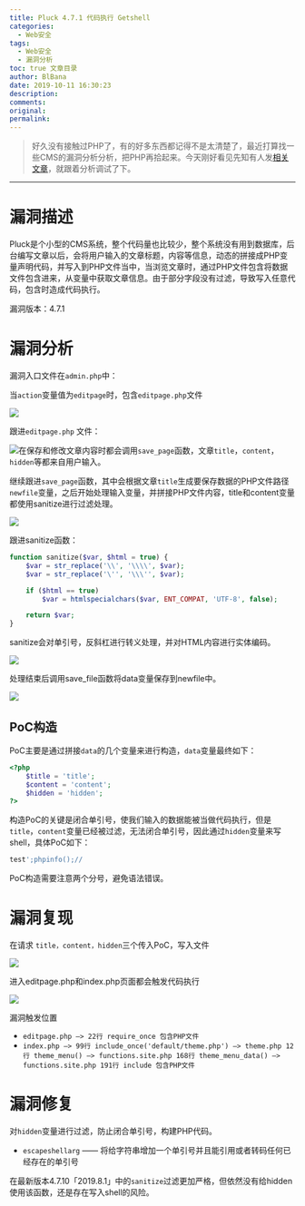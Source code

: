 ```yaml
---
title: Pluck 4.7.1 代码执行 Getshell
categories:
  - Web安全
tags:
  - Web安全
  - 漏洞分析
toc: true 文章目录
author: BlBana
date: 2019-10-11 16:30:23
description:
comments:
original:
permalink:
---
```


> 好久没有接触过PHP了，有的好多东西都记得不是太清楚了，最近打算找一些CMS的漏洞分析分析，把PHP再拾起来。今天刚好看见先知有人发[相关文章](https://xz.aliyun.com/t/6486)，就跟着分析调试了下。

<!-- more -->

---

# 漏洞描述

Pluck是个小型的CMS系统，整个代码量也比较少，整个系统没有用到数据库，后台编写文章以后，会将用户输入的文章标题，内容等信息，动态的拼接成PHP变量声明代码，并写入到PHP文件当中，当浏览文章时，通过PHP文件包含将数据文件包含进来，从变量中获取文章信息。由于部分字段没有过滤，导致写入任意代码，包含时造成代码执行。

漏洞版本：4.7.1

# 漏洞分析

漏洞入口文件在`admin.php`中：

当`action`变量值为`editpage`时，包含`editpage.php`文件

![](	https://blog-img-1252112827.cos.ap-chengdu.myqcloud.com/image/jpg/Pluck-Getshell/start.png)

跟进`editpage.php` 文件：

![](	https://blog-img-1252112827.cos.ap-chengdu.myqcloud.com/image/jpg/Pluck-Getshell/editpage.png)在保存和修改文章内容时都会调用`save_page`函数，文章`title`，`content`，`hidden`等都来自用户输入。

继续跟进`save_page`函数，其中会根据文章`title`生成要保存数据的PHP文件路径`newfile`变量，之后开始处理输入变量，并拼接PHP文件内容，title和content变量都使用sanitize进行过滤处理。

![](	https://blog-img-1252112827.cos.ap-chengdu.myqcloud.com/image/jpg/Pluck-Getshell/data.png)

跟进sanitize函数：

```php
function sanitize($var, $html = true) {
    $var = str_replace('\\', '\\\\', $var);
    $var = str_replace('\'', '\\\'', $var);

    if ($html == true)
        $var = htmlspecialchars($var, ENT_COMPAT, 'UTF-8', false);

    return $var;
}
```

sanitize会对单引号，反斜杠进行转义处理，并对HTML内容进行实体编码。

![](	https://blog-img-1252112827.cos.ap-chengdu.myqcloud.com/image/jpg/Pluck-Getshell/save_file.png)

处理结束后调用save_file函数将data变量保存到newfile中。

![](	https://blog-img-1252112827.cos.ap-chengdu.myqcloud.com/image/jpg/Pluck-Getshell/fputs.png)

## PoC构造

PoC主要是通过拼接`data`的几个变量来进行构造，`data`变量最终如下：

```php
<?php
	$title = 'title';
	$content = 'content';
	$hidden = 'hidden';
?>
```

构造PoC的关键是闭合单引号，使我们输入的数据能被当做代码执行，但是`title`，`content`变量已经被过滤，无法闭合单引号，因此通过`hidden`变量来写shell，具体PoC如下：

```php
test';phpinfo();//
```

PoC构造需要注意两个分号，避免语法错误。

# 漏洞复现

在请求 `title，content，hidden`三个传入PoC，写入文件

![](	https://blog-img-1252112827.cos.ap-chengdu.myqcloud.com/image/jpg/Pluck-Getshell/PoC.png)

进入editpage.php和index.php页面都会触发代码执行

![](	https://blog-img-1252112827.cos.ap-chengdu.myqcloud.com/image/jpg/Pluck-Getshell/phpinfo.png)

漏洞触发位置

- `editpage.php —> 22行 require_once 包含PHP文件`
- `index.php —> 99行 include_once('default/theme.php') —> theme.php 12行 theme_menu() —> functions.site.php 168行 theme_menu_data() —> functions.site.php 191行 include 包含PHP文件`

# 漏洞修复

对`hidden`变量进行过滤，防止闭合单引号，构建PHP代码。

- `escapeshellarg` —— 将给字符串增加一个单引号并且能引用或者转码任何已经存在的单引号

在最新版本4.7.10「2019.8.1」中的`sanitize`过滤更加严格，但依然没有给hidden使用该函数，还是存在写入shell的风险。